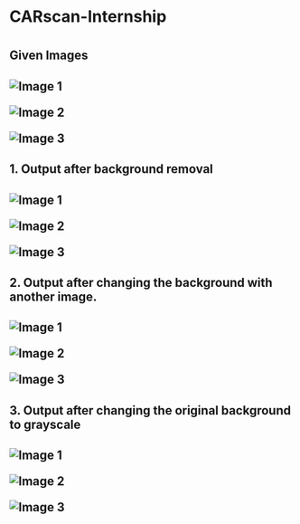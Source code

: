 <h1>CARscan-Internship<h1>

<h2>Given Images <h2>
  
![Image 1](images/view1.jpeg)
  
![Image 2](images/view2.jpeg)
  
![Image 3](images/view3.jpeg)

  
<h2> 1. Output after background removal <h2>
  
![Image 1](images/op1_car.jpg)
  
![Image 2](images/op2_car.jpg)
  
![Image 3](images/op3_car.jpg)
  
  
<h2> 2. Output after changing the background with another image. <h2>
  
![Image 1](images/op1.jpg)
  
![Image 2](images/op2.jpg)
  
![Image 3](images/op3.jpg)
  
 <h2> 3. Output after changing the original background to grayscale <h2>
   
![Image 1](images/o1.jpg)
  
![Image 2](images/o2.jpg)
  
![Image 3](images/o3.jpg)
  
